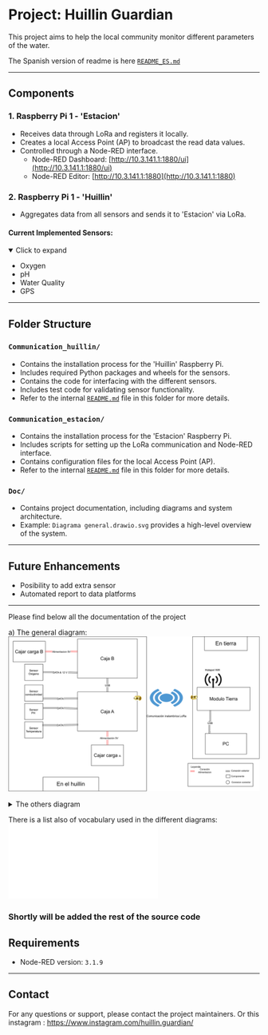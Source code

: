 # Project: Huillin Guardian

This project aims to help the local community monitor different parameters of the water.

The Spanish version of readme is here [`README_ES.md`](README_ES.md)

---

## Components

### 1. Raspberry Pi 1 - 'Estacion'

- Receives data through LoRa and registers it locally.
- Creates a local Access Point (AP) to broadcast the read data values.
- Controlled through a Node-RED interface.
  - Node-RED Dashboard: [http://10.3.141.1:1880/ui](http://10.3.141.1:1880/ui)
  - Node-RED Editor: [http://10.3.141.1:1880](http://10.3.141.1:1880)

### 2. Raspberry Pi 1 - 'Huillin'

- Aggregates data from all sensors and sends it to 'Estacion' via LoRa.

#### Current Implemented Sensors:

<details open>
<summary>Click to expand</summary>

- Oxygen
- pH
- Water Quality
- GPS

</details>

---

## Folder Structure

### `Communication_huillin/`

- Contains the installation process for the 'Huillin' Raspberry Pi.
- Includes required Python packages and wheels for the sensors.
- Contains the code for interfacing with the different sensors.
- Includes test code for validating sensor functionality.
- Refer to the internal [`README.md`](Communication_huillin/README.md) file in this folder for more details.

### `Communication_estacion/`

- Contains the installation process for the 'Estacion' Raspberry Pi.
- Includes scripts for setting up the LoRa communication and Node-RED interface.
- Contains configuration files for the local Access Point (AP).
- Refer to the internal [`README.md`](Communication_estacion/README.md) file in this folder for more details.

### `Doc/`

- Contains project documentation, including diagrams and system architecture.
- Example: `Diagrama general.drawio.svg` provides a high-level overview of the system.

---

## Future Enhancements

- Posibility to add extra sensor
- Automated report to data platforms

---

Please find below all the documentation of the project

a) The general diagram:
![Diagrama general](Doc/Diagrama_general.drawio.svg)

<details closed>
<summary>
The others diagram
</summary> <br />

b) Caja_A:
![Caja_A](Doc/Caja_A.drawio.svg)

c) Caja_B:
![Caja_B](Doc/Caja_B.drawio.svg)

d) Modulo_Tierra:
![Modulo_Tierra](Doc/Modulo_Tierra.drawio.svg)

e) Caja_Carga_A:
![Caja_Carga_A](Doc/Caja_Carga_A.drawio.svg)

f) Caja_Carga_B:
![Caja_Carga_B](Doc/Caja_Carga_B.drawio.svg)

</details closed>

There is a list also of vocabulary used in the different diagrams:
![List_vocab](Doc/Lista_de_definiciones.md)

### Shortly will be added the rest of the source code

## Requirements

- Node-RED version: `3.1.9`

---

## Contact

For any questions or support, please contact the project maintainers.
Or this instagram : https://www.instagram.com/huillin.guardian/
